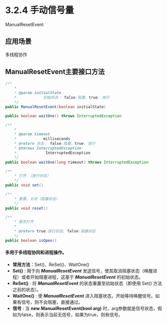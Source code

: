 # 3.2.4 手动信号量

ManualResetEvent

## 应用场景

多线程协作

## ManualResetEvent主要接口方法

```java
/**
    * 
    * @param initialState
    *            初始状态： false:阻塞，true: 放行
    */
public ManualResetEvent(boolean initialState) 

public boolean waitOne() throws InterruptedException

/**
    * 
    * @param timeout
    *            milliseconds
    * @return 状态： false:阻塞，true: 放行
    * @throws InterruptedException
    *             InterruptedException
    */
public boolean waitOne(long timeout) throws InterruptedException 

/**
    * 打开 （放行状态）
    */
public void set() 

/**
    * 重置，关闭（阻塞状态）
    */
public void reset() 

/**
    * 是否打开
    * 
    * @return true:放行状态; false:阻塞状态
    */
public boolean isOpen()
```



#### 多用于多线程协同和进程操作。 <a id="thread&#x5305;&#x4E2D;&#x7684;&#x7C7B;&#x591A;&#x7528;&#x4E8E;&#x591A;&#x7EBF;&#x7A0B;&#x534F;&#x540C;&#x548C;&#x8FDB;&#x7A0B;&#x64CD;&#x4F5C;"></a>

* **常用方法**：Set\(\)、ReSet\(\)、WaitOne\(\)
* **Set\(\)** : 用于向 _**ManualResetEvent**_ 发送信号，使其取消阻塞状态（唤醒进程）或者开始阻塞进程，这基于 _**ManualResetEvent**_ 的初始状态。
* **ReSet\(\)** : 将 _**ManualResetEvent**_ 的状态重置至初始状态（即使用 Set\(\) 方法之前的状态）。
* **WaitOne\(\)** : 使 _**ManualResetEvent**_ 进入阻塞状态，开始等待唤醒信号。如果有信号，则不会阻塞，直接通过。
* **信号** : 当 **new ManualResetEvent\(bool arg\)** 时，arg参数就是信号状态，假如为false，则表示当前无信号，如果为true，则有信号。

